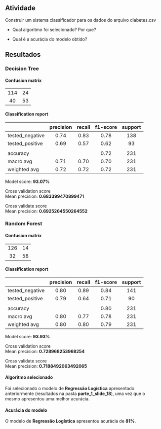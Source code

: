 ## Atividade

Construir um sistema classificador para os dados do arquivo diabetes.csv

- Qual algoritmo foi selecionado? Por que?

- Qual é a acurácia do modelo obtido?

## Resultados

### Decision Tree

#### Confusion matrix

|  |  |
| :---: | :---: |
| 114 | 24 |
| 40 | 53 |

#### Classification report

|  | precision | recall | f1-score | support |
| :--- | :---: | :---: | :---: | :---: |
| tested_negative | 0.74 | 0.83 | 0.78 | 138 |
| tested_positive | 0.69 | 0.57 | 0.62 | 93 |
| |
| accuracy |  |  | 0.72 | 231 |
| macro avg | 0.71 | 0.70 | 0.70 | 231 |
| weighted avg | 0.72 | 0.72 | 0.72 | 231 |

Model score: **93.07%**

Cross validation score  
Mean precision: **0.683399470899471**

Cross validate score  
Mean precision: **0.6925264550264552**

### Random Forest

#### Confusion matrix

|  |  |
| :---: | :---: |
| 126 | 14 |
| 32 | 58 |

#### Classification report

|  | precision | recall | f1-score | support |
| :--- | :---: | :---: | :---: | :---: |
| tested_negative | 0.80 | 0.89 | 0.84 | 141 |
| tested_positive | 0.79 | 0.64 | 0.71 | 90 |
| |
| accuracy |  |  | 0.80 | 231 |
| macro avg | 0.80 | 0.77 | 0.78 | 231 |
| weighted avg | 0.80 | 0.80 | 0.79 | 231 |

Model score: **93.93%**

Cross validation score  
Mean precision: **0.728968253968254**

Cross validate score  
Mean precision: **0.7188492063492065**

#### Algoritmo selecionado
Foi selecionado o modelo de **Regressão Logística** apresentado anteriormente (resultados na pasta **parte_1_slide_18**), uma vez que o mesmo apresentou uma melhor acurácia.

#### Acurácia do modelo
O modelo de **Regressão Logística** apresentou acurácia de **81%**. 
